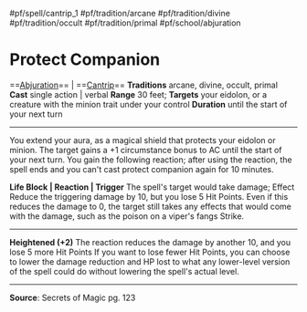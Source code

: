 #pf/spell/cantrip_1 #pf/tradition/arcane #pf/tradition/divine #pf/tradition/occult #pf/tradition/primal #pf/school/abjuration
# Protect Companion
==[Abjuration](../../../Traits/Abjuration.md)== | ==[Cantrip](../../../Traits/Cantrip.md)==
**Traditions** arcane, divine, occult, primal
**Cast** single action | verbal
**Range** 30 feet; **Targets** your eidolon, or a creature with the minion trait under your control
**Duration** until the start of your next turn

---
You extend your aura, as a magical shield that protects your eidolon or minion. The target gains a +1 circumstance bonus to AC until the start of your next turn. You gain the following reaction; after using the reaction, the spell ends and you can't cast protect companion again for 10 minutes.

**Life Block | Reaction | Trigger** The spell's target would take damage; Effect Reduce the triggering damage by 10, but you lose 5 Hit Points. Even if this reduces the damage to 0, the target still takes any effects that would come with the damage, such as the poison on a viper's fangs Strike.

---
**Heightened (+2)** The reaction reduces the damage by another 10, and you lose 5 more Hit Points If you want to lose fewer Hit Points, you can choose to lower the damage reduction and HP lost to what any lower-level version of the spell could do without lowering the spell's actual level.

---
**Source**: Secrets of Magic pg. 123